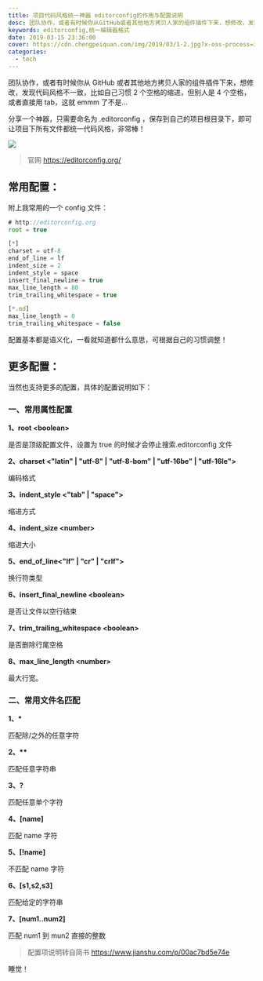 ```yaml
---
title: 项目代码风格统一神器 editorconfig的作用与配置说明
desc: 团队协作，或者有时候你从GitHub或者其他地方拷贝人家的组件插件下来，想修改，发现代码风格不一致，比如自己习惯2个空格的缩进，但别人是4个空格，或者直接用tab，这就emmm了不是…
keywords: editorconfig,统一编辑器格式
date: 2019-03-15 23:36:00
cover: https://cdn.chengpeiquan.com/img/2019/03/1-2.jpg?x-oss-process=image/interlace,1
categories:
  - tech
---
```


团队协作，或者有时候你从 GitHub 或者其他地方拷贝人家的组件插件下来，想修改，发现代码风格不一致，比如自己习惯 2 个空格的缩进，但别人是 4 个空格，或者直接用 tab，这就 emmm 了不是…

分享一个神器，只需要命名为 .editorconfig ，保存到自己的项目根目录下，即可让项目下所有文件都统一代码风格，非常棒！

![](https://cdn.chengpeiquan.com/img/2019/03/2-2.jpg?x-oss-process=image/interlace,1)

> 官网 https://editorconfig.org/

## 常用配置：

附上我常用的一个 config 文件：

```javascript
# http://editorconfig.org
root = true

[*]
charset = utf-8
end_of_line = lf
indent_size = 2
indent_style = space
insert_final_newline = true
max_line_length = 80
trim_trailing_whitespace = true

[*.md]
max_line_length = 0
trim_trailing_whitespace = false
```

配置基本都是语义化，一看就知道都什么意思，可根据自己的习惯调整！

## 更多配置：

当然也支持更多的配置，具体的配置说明如下：

### 一、常用属性配置

**1、root \<boolean>**

是否是顶级配置文件，设置为 true 的时候才会停止搜索.editorconfig 文件

**2、charset <"latin" | "utf-8" | "utf-8-bom" | "utf-16be" | "utf-16le">**

编码格式

**3、indent_style <"tab" | "space">**

缩进方式

**4、indent_size \<number>**

缩进大小

**5、end_of_line<"lf" | "cr" | "crlf">**

换行符类型

**6、insert_final_newline \<boolean>**

是否让文件以空行结束

**7、trim_trailing_whitespace \<boolean>**

是否删除行尾空格

**8、max_line_length \<number>**

最大行宽。

### 二、常用文件名匹配

**1、\***

匹配除/之外的任意字符

**2、\*\***

匹配任意字符串

**3、?**

匹配任意单个字符

**4、[name]**

匹配 name 字符

**5、[!name]**

不匹配 name 字符

**6、[s1,s2,s3]**

匹配给定的字符串

**7、[num1..num2]**

匹配 num1 到 mun2 直接的整数

> 配置项说明转自简书 https://www.jianshu.com/p/00ac7bd5e74e

睡觉！
